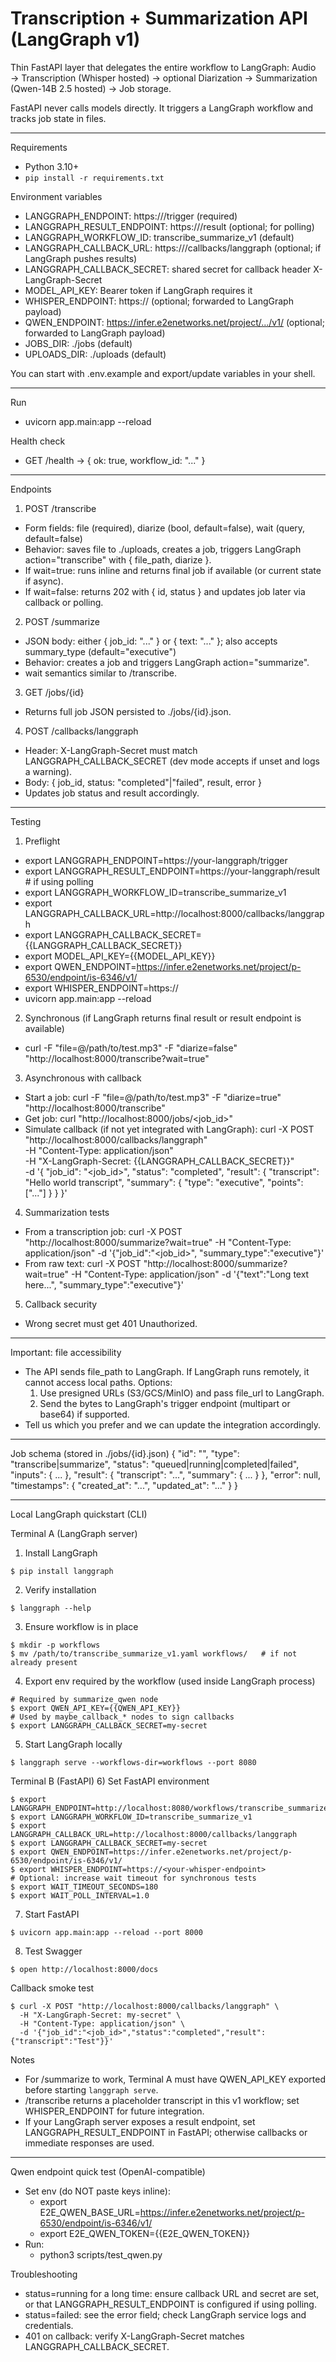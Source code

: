 # Transcription + Summarization API (LangGraph v1)

Thin FastAPI layer that delegates the entire workflow to LangGraph:
Audio → Transcription (Whisper hosted) → optional Diarization → Summarization (Qwen-14B 2.5 hosted) → Job storage.

FastAPI never calls models directly. It triggers a LangGraph workflow and tracks job state in files.

---

Requirements
- Python 3.10+
- `pip install -r requirements.txt`

Environment variables
- LANGGRAPH_ENDPOINT: https://<langgraph-service>/trigger (required)
- LANGGRAPH_RESULT_ENDPOINT: https://<langgraph-service>/result (optional; for polling)
- LANGGRAPH_WORKFLOW_ID: transcribe_summarize_v1 (default)
- LANGGRAPH_CALLBACK_URL: https://<this-api>/callbacks/langgraph (optional; if LangGraph pushes results)
- LANGGRAPH_CALLBACK_SECRET: shared secret for callback header X-LangGraph-Secret
- MODEL_API_KEY: Bearer token if LangGraph requires it
- WHISPER_ENDPOINT: https://<your-whisper-service> (optional; forwarded to LangGraph payload)
- QWEN_ENDPOINT: https://infer.e2enetworks.net/project/.../v1/ (optional; forwarded to LangGraph payload)
- JOBS_DIR: ./jobs (default)
- UPLOADS_DIR: ./uploads (default)

You can start with .env.example and export/update variables in your shell.

---

Run
- uvicorn app.main:app --reload

Health check
- GET /health → { ok: true, workflow_id: "..." }

---

Endpoints
1) POST /transcribe
- Form fields: file (required), diarize (bool, default=false), wait (query, default=false)
- Behavior: saves file to ./uploads, creates a job, triggers LangGraph action="transcribe" with { file_path, diarize }.
- If wait=true: runs inline and returns final job if available (or current state if async).
- If wait=false: returns 202 with { id, status } and updates job later via callback or polling.

2) POST /summarize
- JSON body: either { job_id: "..." } or { text: "..." }; also accepts summary_type (default="executive")
- Behavior: creates a job and triggers LangGraph action="summarize".
- wait semantics similar to /transcribe.

3) GET /jobs/{id}
- Returns full job JSON persisted to ./jobs/{id}.json.

4) POST /callbacks/langgraph
- Header: X-LangGraph-Secret must match LANGGRAPH_CALLBACK_SECRET (dev mode accepts if unset and logs a warning).
- Body: { job_id, status: "completed"|"failed", result, error }
- Updates job status and result accordingly.

---

Testing
1) Preflight
- export LANGGRAPH_ENDPOINT=https://your-langgraph/trigger
- export LANGGRAPH_RESULT_ENDPOINT=https://your-langgraph/result   # if using polling
- export LANGGRAPH_WORKFLOW_ID=transcribe_summarize_v1
- export LANGGRAPH_CALLBACK_URL=http://localhost:8000/callbacks/langgraph
- export LANGGRAPH_CALLBACK_SECRET={{LANGGRAPH_CALLBACK_SECRET}}
- export MODEL_API_KEY={{MODEL_API_KEY}}
- export QWEN_ENDPOINT=https://infer.e2enetworks.net/project/p-6530/endpoint/is-6346/v1/
- export WHISPER_ENDPOINT=https://<your-whisper-service>
- uvicorn app.main:app --reload

2) Synchronous (if LangGraph returns final result or result endpoint is available)
- curl -F "file=@/path/to/test.mp3" -F "diarize=false" "http://localhost:8000/transcribe?wait=true"

3) Asynchronous with callback
- Start a job:
  curl -F "file=@/path/to/test.mp3" -F "diarize=true" "http://localhost:8000/transcribe"
- Get job:
  curl "http://localhost:8000/jobs/<job_id>"
- Simulate callback (if not yet integrated with LangGraph):
  curl -X POST "http://localhost:8000/callbacks/langgraph" \
    -H "Content-Type: application/json" \
    -H "X-LangGraph-Secret: {{LANGGRAPH_CALLBACK_SECRET}}" \
    -d '{
      "job_id": "<job_id>",
      "status": "completed",
      "result": {
        "transcript": "Hello world transcript",
        "summary": { "type": "executive", "points": ["..."] }
      }
    }'

4) Summarization tests
- From a transcription job:
  curl -X POST "http://localhost:8000/summarize?wait=true" -H "Content-Type: application/json" -d '{"job_id":"<job_id>", "summary_type":"executive"}'
- From raw text:
  curl -X POST "http://localhost:8000/summarize?wait=true" -H "Content-Type: application/json" -d '{"text":"Long text here...", "summary_type":"executive"}'

5) Callback security
- Wrong secret must get 401 Unauthorized.

---

Important: file accessibility
- The API sends file_path to LangGraph. If LangGraph runs remotely, it cannot access local paths. Options:
  1) Use presigned URLs (S3/GCS/MinIO) and pass file_url to LangGraph.
  2) Send the bytes to LangGraph's trigger endpoint (multipart or base64) if supported.
- Tell us which you prefer and we can update the integration accordingly.

---

Job schema (stored in ./jobs/{id}.json)
{
  "id": "<uuid>",
  "type": "transcribe|summarize",
  "status": "queued|running|completed|failed",
  "inputs": { ... },
  "result": { "transcript": "...", "summary": { ... } },
  "error": null,
  "timestamps": { "created_at": "...", "updated_at": "..." }
}

---

Local LangGraph quickstart (CLI)

Terminal A (LangGraph server)
1) Install LangGraph
```
$ pip install langgraph
```
2) Verify installation
```
$ langgraph --help
```
3) Ensure workflow is in place
```
$ mkdir -p workflows
$ mv /path/to/transcribe_summarize_v1.yaml workflows/   # if not already present
```
4) Export env required by the workflow (used inside LangGraph process)
```
# Required by summarize_qwen node
$ export QWEN_API_KEY={{QWEN_API_KEY}}
# Used by maybe_callback_* nodes to sign callbacks
$ export LANGGRAPH_CALLBACK_SECRET=my-secret
```
5) Start LangGraph locally
```
$ langgraph serve --workflows-dir=workflows --port 8080
```

Terminal B (FastAPI)
6) Set FastAPI environment
```
$ export LANGGRAPH_ENDPOINT=http://localhost:8080/workflows/transcribe_summarize_v1/trigger
$ export LANGGRAPH_WORKFLOW_ID=transcribe_summarize_v1
$ export LANGGRAPH_CALLBACK_URL=http://localhost:8000/callbacks/langgraph
$ export LANGGRAPH_CALLBACK_SECRET=my-secret
$ export QWEN_ENDPOINT=https://infer.e2enetworks.net/project/p-6530/endpoint/is-6346/v1/
$ export WHISPER_ENDPOINT=https://<your-whisper-endpoint>
# Optional: increase wait timeout for synchronous tests
$ export WAIT_TIMEOUT_SECONDS=180
$ export WAIT_POLL_INTERVAL=1.0
```
7) Start FastAPI
```
$ uvicorn app.main:app --reload --port 8000
```
8) Test Swagger
```
$ open http://localhost:8000/docs
```

Callback smoke test
```
$ curl -X POST "http://localhost:8000/callbacks/langgraph" \
  -H "X-LangGraph-Secret: my-secret" \
  -H "Content-Type: application/json" \
  -d '{"job_id":"<job_id>","status":"completed","result":{"transcript":"Test"}}'
```

Notes
- For /summarize to work, Terminal A must have QWEN_API_KEY exported before starting `langgraph serve`.
- /transcribe returns a placeholder transcript in this v1 workflow; set WHISPER_ENDPOINT for future integration.
- If your LangGraph server exposes a result endpoint, set LANGGRAPH_RESULT_ENDPOINT in FastAPI; otherwise callbacks or immediate responses are used.

---

Qwen endpoint quick test (OpenAI-compatible)
- Set env (do NOT paste keys inline):
  - export E2E_QWEN_BASE_URL=https://infer.e2enetworks.net/project/p-6530/endpoint/is-6346/v1/
  - export E2E_QWEN_TOKEN={{E2E_QWEN_TOKEN}}
- Run:
  - python3 scripts/test_qwen.py

Troubleshooting
- status=running for a long time: ensure callback URL and secret are set, or that LANGGRAPH_RESULT_ENDPOINT is configured if using polling.
- status=failed: see the error field; check LangGraph service logs and credentials.
- 401 on callback: verify X-LangGraph-Secret matches LANGGRAPH_CALLBACK_SECRET.

